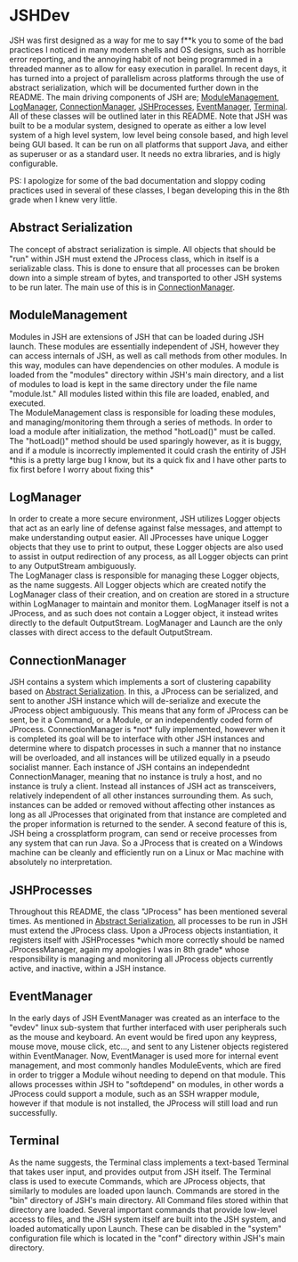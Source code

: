 # JSHDev
<p>JSH was first designed as a way for me to say f**k you to some of the bad practices I noticed in many modern shells and OS designs, such as horrible error reporting, and the annoying habit of not being programmed in a threaded manner as to allow for easy execution in parallel.  In recent days, it has turned into a project of parallelism across platforms through the use of abstract serialization, which will be documented further down in the README. The main driving components of JSH are; <a href="#ModuleManagement">ModuleManagement</a>, <a href="#LogManager">LogManager</a>, <a href="#ConnectionManager">ConnectionManager</a>, <a href="#JSHProcesses">JSHProcesses</a>, <a href="#EventManager">EventManager</a>, <a href="#Terminal">Terminal</a>.  All of these classes will be outlined later in this README.  Note that JSH was built to be a modular system, designed to operate as either a low level system of a high level system, low level being console based, and high level being GUI based.  It can be run on all platforms that support Java, and either as superuser or as a standard user.  It needs no extra libraries, and is higly configurable.</p><p>PS: I apologize for some of the bad documentation and sloppy coding practices used in several of these classes, I began developing this in the 8th grade when I knew very little.</p>
<h2>Abstract Serialization</h2>
<p>The concept of abstract serialization is simple.  All objects that should be "run" within JSH must extend the JProcess class, which in itself is a serializable class.  This is done to ensure that all processes can be broken down into a simple stream of bytes, and transported to other JSH systems to be run later.  The main use of this is in <a href="#ConnectionManager">ConnectionManager</a>.</p>
<h2>ModuleManagement</h2>
<p>Modules in JSH are extensions of JSH that can be loaded during JSH launch.  These modules are essentially independent of JSH, however they can access internals of JSH, as well as call methods from other modules.  In this way, modules can have dependencies on other modules.  A module is loaded from the "modules" directory within JSH's main directory, and a list of modules to load is kept in the same directory under the file name "module.lst."  All modules listed within this file are loaded, enabled, and executed.</br>
The ModuleManagement class is responsible for loading these modules, and managing/monitoring them through a series of methods.  In order to load a module after initialization, the method "hotLoad()" must be called. The "hotLoad()" method should be used sparingly however, as it is buggy, and if a module is incorrectly implemented it could crash the entirity of JSH *this is a pretty large bug I know, but its a quick fix and I have other parts to fix first before I worry about fixing this* </p>
<h2>LogManager</h2>
<p>In order to create a more secure environment, JSH utilizes Logger objects that act as an early line of defense against false messages, and attempt to make understanding output easier.  All JProcesses have unique Logger objects that they use to print to output, these Logger objects are also used to assist in output redirection of any process, as all Logger objects can print to any OutputStream ambiguously.</br>
The LogManager class is responsible for managing these Logger objects, as the name suggests.  All Logger objects which are created notify the LogManager class of their creation, and on creation are stored in a structure within LogManager to maintain and monitor them.  LogManager itself is not a JProcess, and as such does not contain a Logger object, it instead writes directly to the default OutputStream.  LogManager and Launch are the only classes with direct access to the default OutputStream.</p>
<h2>ConnectionManager</h2>
<p>JSH contains a system which implements a sort of clustering capability based on <a href="#Abstract-Serialization">Abstract Serialization</a>.  In this, a JProcess can be serialized, and sent to another JSH instance which will de-serialize and execute the JProcess object ambiguously.  This means that any form of JProcess can be sent, be it a Command, or a Module, or an independently coded form of JProcess.  ConnectionManager is *not* fully implemented, however when it is completed its goal will be to interface with other JSH instances and determine where to dispatch processes in such a manner that no instance will be overloaded, and all instances will be utilized equally in a pseudo socialist manner.  Each instance of JSH contains an independednt ConnectionManager, meaning that no instance is truly a host, and no instance is truly a client.  Instead all instances of JSH act as transceivers, relatively independent of all other instances surrounding them.  As such, instances can be added or removed without affecting other instances as long as all JProcesses that originated from that instance are completed and the proper information is returned to the sender.  A second feature of this is, JSH being a crossplatform program, can send or receive processes from any system that can run Java.  So a JProcess that is created on a Windows machine can be cleanly and efficiently run on a Linux or Mac machine with absolutely no interpretation.</p>
<h2>JSHProcesses</h2>
<p>Throughout this README, the class "JProcess" has been mentioned several times.  As mentioned in <a href="#Abstract-Serialization">Abstract Serialization</a>, all processes to be run in JSH must extend the JProcess class.  Upon a JProcess objects instantiation, it registers itself with JSHProcesses *which more correctly should be named JProcessManager, again my apologies I was in 8th grade* whose responsibility is managing and monitoring all JProcess objects currently active, and inactive, within a JSH instance. </p>
<h2>EventManager</h2>
<p>In the early days of JSH EventManager was created as an interface to the "evdev" linux sub-system that further interfaced with user peripherals such as the mouse and keyboard.  An event would be fired upon any keypress, mouse move, mouse click, etc..., and sent to any Listener objects registered within EventManager.  Now, EventManager is used more for internal event management, and most commonly handles ModuleEvents, which are fired in order to trigger a Module wihout needing to depend on that module.  This allows processes within JSH to "softdepend" on modules, in other words a JProcess could support a module, such as an SSH wrapper module, however if that module is not installed, the JProcess will still load and run successfully.</p>
<h2>Terminal</h2>
<p>As the name suggests, the Terminal class implements a text-based Terminal that takes user input, and provides output from JSH itself.  The Terminal class is used to execute Commands, which are JProcess objects, that similarly to modules are loaded upon launch.  Commands are stored in the "bin" directory of JSH's main directory. All Command files stored within that directory are loaded.  Several important commands that provide low-level access to files, and the JSH system itself are built into the JSH system, and loaded automatically upon Launch.  These can be disabled in the "system" configuration file which is located in the "conf" directory within JSH's main directory.</p>
